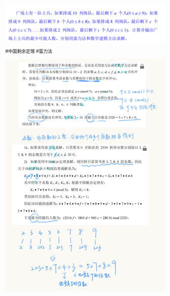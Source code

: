 ![](../../zPictureStore/Pastedimage20241009182033.png)

#中国剩余定理 #蛮力法

![](../../zPictureStore/微信图片_20241009181904.png)

